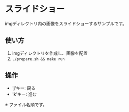# スライドショー
imgディレクトリ内の画像をスライドショーするサンプルです。

## 使い方

1. imgディレクトリを作成し、画像を配置
1. `./prepare.sh && make run`

## 操作

* 'j'キー: 戻る
* 'k'キー: 進む

※ ファイル名順です。
